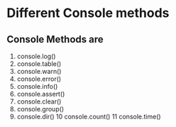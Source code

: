# Different Console methods

## Console Methods are

1) console.log()
2) console.table()
3) console.warn()
4) console.error()
5) console.info()
6) console.assert()
7) console.clear()
8) console.group()
9) console.dir()
10 console.count()
11 console.time()
